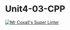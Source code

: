 # Unit4-03-CPP
[![Mr Coxall's Super Linter](https://github.com/ICS3U-C-Programming-JulienL/Unit4-03-CPP/workflows/Mr%20Coxall's%20Super%20Linter/badge.svg)](https://github.com/ICS3U-C-Programming-JulienL/Unit4-03-CPP/actions/)
